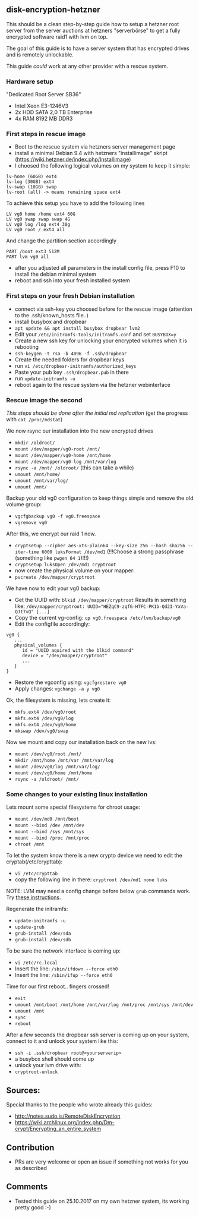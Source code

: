 ## disk-encryption-hetzner

This should be a clean step-by-step guide how to setup a hetzner root server from the server auctions at hetzners "serverbörse" to get a fully encrypted software raid1 with lvm on top.

The goal of this guide is to have a server system that has encrypted drives and is remotely unlockable.

This guide *could* work at any other provider with a rescue system.

### Hardware setup
"Dedicated Root Server SB36"
- Intel Xeon E3-1246V3
- 2x HDD SATA 2,0 TB Enterprise 
- 4x RAM 8192 MB DDR3

### First steps in rescue image

- Boot to the rescue system via hetzners server management page
- install a minimal Debian 9.4 with hetzners "installimage" skript (https://wiki.hetzner.de/index.php/Installimage)
- I choosed the following logical volumes on my system to keep it simple:

```
lv-home (60GB) ext4
lv-log (30GB) ext4
lv-swap (10GB) swap
lv-root (all) -> means remaining space ext4
```
To achieve this setup you have to add the following lines
```
LV vg0 home /home ext4 60G
LV vg0 swap swap swap 4G
LV vg0 log /log ext4 30g
LV vg0 root / ext4 all
```
And change the partition section accordingly
```
PART /boot ext3 512M
PART lvm vg0 all
```
- after you adjusted all parameters in the install config file, press F10 to install the debian minimal system
- reboot and ssh into your fresh installed system

### First steps on your fresh Debian installation

- connect via ssh-key you choosed before for the rescue image (attention to the .ssh/known_hosts file..)
- install busybox and dropbear
- `apt update && apt install busybox dropbear lvm2`
- Edit your `/etc/initramfs-tools/initramfs.conf` and set `BUSYBOX=y`
- Create a new ssh key for unlocking your encrypted volumes when it is rebooting
- `ssh-keygen -t rsa -b 4096 -f .ssh/dropbear`
- Create the needed folders for dropbear keys
- run `vi /etc/dropbear-initramfs/authorized_keys`
- Paste your pub key `.ssh/dropbear.pub` in there
- run `update-initramfs -u`
- reboot again to the rescue system via the hetzner webinterface

### Rescue image the second
*This steps should be done after the initial md replication*
(get the progress with `cat /proc/mdstat`)

We now rsync our installation into the new encrypted drives 

- `mkdir /oldroot/`
- `mount /dev/mapper/vg0-root /mnt/`
- `mount /dev/mapper/vg0-home /mnt/home`
- `mount /dev/mapper/vg0-log /mnt/var/log`
- `rsync -a /mnt/ /oldroot/` (this can take a while)
- `umount /mnt/home/`
- `umount /mnt/var/log/`
- `umount /mnt/`

Backup your old vg0 configuration to keep things simple and remove the old volume group:

- `vgcfgbackup vg0 -f vg0.freespace`
- `vgremove vg0`

After this, we encrypt our raid 1 now.
- `cryptsetup --cipher aes-xts-plain64 --key-size 256 --hash sha256 --iter-time 6000 luksFormat /dev/md1`
(!!!Choose a strong passphrase (something like `pwgen 64 1`)!!!)
- `cryptsetup luksOpen /dev/md1 cryptroot`
- now create the physical volume on your mapper:
- `pvcreate /dev/mapper/cryptroot`

We have now to edit your vg0 backup:

- Get the UUID with: `blkid /dev/mapper/cryptroot`
   Results in something like:  `/dev/mapper/cryptroot: UUID="HEZqC9-zqfG-HTFC-PK1b-Qd2I-YxVa-QJt7xQ" [...]`
- Copy the current vg-config: `cp vg0.freespace /etc/lvm/backup/vg0`
- Edit the configfile accordingly:
```
vg0 {
   ...
   physical_volumes {
      id = "UUID aquired with the blkid command"
      device = "/dev/mapper/cryptroot"
      ...
   }
}
```
- Restore the vgconfig using: `vgcfgrestore vg0`
- Apply changes: `vgchange -a y vg0`


Ok, the filesystem is missing, lets create it:

- `mkfs.ext4 /dev/vg0/root`
- `mkfs.ext4 /dev/vg0/log`
- `mkfs.ext4 /dev/vg0/home`
- `mkswap /dev/vg0/swap`

Now we mount and copy our installation back on the new lvs:

- `mount /dev/vg0/root /mnt/`
- `mkdir /mnt/home /mnt/var /mnt/var/log`
- `mount /dev/vg0/log /mnt/var/log/`
- `mount /dev/vg0/home /mnt/home`
- `rsync -a /oldroot/ /mnt/`

### Some changes to your existing linux installation
Lets mount some special filesystems for chroot usage:
- `mount /dev/md0 /mnt/boot`
- `mount --bind /dev /mnt/dev`
- `mount --bind /sys /mnt/sys`
- `mount --bind /proc /mnt/proc`
- `chroot /mnt`

To let the system know there is a new crypto device we need to edit the cryptab(/etc/crypttab):
- `vi /etc/crypttab`
- copy the following line in there: `cryptroot /dev/md1 none luks`

NOTE: LVM may need a config change before below `grub` commands work. Try [these instructions](https://bbs.archlinux.org/viewtopic.php?pid=1513816#p1513816).

Regenerate the initramfs:
- `update-initramfs -u`
- `update-grub`
- `grub-install /dev/sda`
- `grub-install /dev/sdb`

To be sure the network interface is coming up:

- `vi /etc/rc.local`
- Insert the line: `/sbin/ifdown --force eth0`
- Insert the line: `/sbin/ifup --force eth0`

Time for our first reboot.. fingers crossed!

- `exit`
- `umount /mnt/boot /mnt/home /mnt/var/log /mnt/proc /mnt/sys /mnt/dev`
- `umount /mnt`
- `sync`
- `reboot`

After a few seconds the dropbear ssh server is coming up on your system, connect to it and unlock your system like this:

- `ssh -i .ssh/dropbear root@<yourserverip>`
- a busybox shell should come up
- unlock your lvm drive with:
- `cryptroot-unlock`

## Sources:
Special thanks to the people who wrote already this guides:

- http://notes.sudo.is/RemoteDiskEncryption
- https://wiki.archlinux.org/index.php/Dm-crypt/Encrypting_an_entire_system

## Contribution

- PRs are very welcome or open an issue if something not works for you as described

## Comments
- Tested this guide on 25.10.2017 on my own hetzner system, its working pretty good :-)
